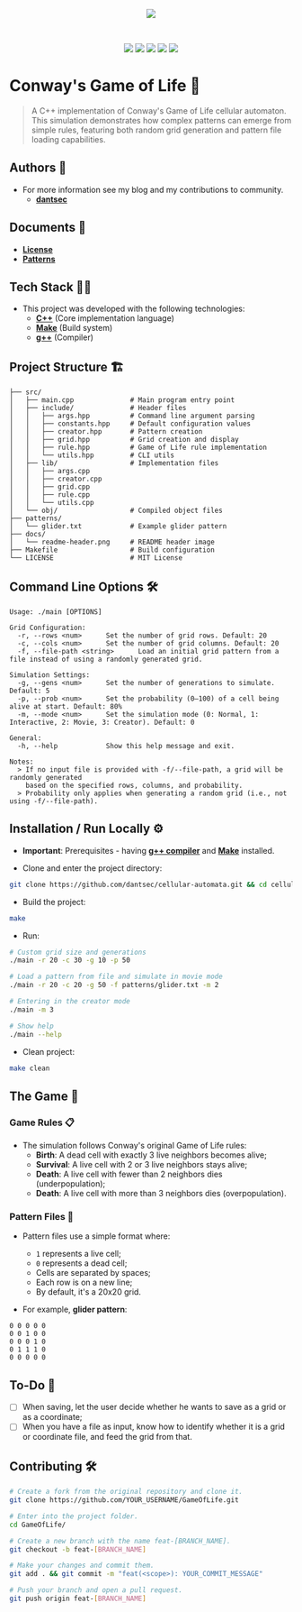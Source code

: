 <p align="center">
    <img src="https://hackerlogo.com/images/HackerLogo.png">
</p>

<br>

<p align="center">
    <img src="https://img.shields.io/github/license/dantsec/GameOfLife?color=black&logo=github&logoColor=white&style=for-the-badge">
    <img src="https://img.shields.io/github/issues/dantsec/GameOfLife?color=black&logo=github&logoColor=white&style=for-the-badge">
    <img src="https://img.shields.io/github/stars/dantsec/GameOfLife?color=black&label=STARS&logo=github&logoColor=white&style=for-the-badge">
    <img src="https://img.shields.io/github/forks/dantsec/GameOfLife?color=black&logo=github&logoColor=white&style=for-the-badge">
    <img src="https://img.shields.io/github/languages/code-size/dantsec/GameOfLife?color=black&logo=github&logoColor=white&style=for-the-badge">
</p>

# Conway's Game of Life 🎲

> A C++ implementation of Conway's Game of Life cellular automaton. This simulation demonstrates how complex patterns can emerge from simple rules, featuring both random grid generation and pattern file loading capabilities.

## Authors 👥

- For more information see my blog and my contributions to community.
    - [**dantsec**](https://www.github.com/dantsec)

## Documents 📂

- [**License**](./LICENSE)
- [**Patterns**](./patterns)

## Tech Stack 🧑‍💻

- This project was developed with the following technologies:
    - [**C++**](https://isocpp.org/) (Core implementation language)
    - [**Make**](https://www.gnu.org/software/make/) (Build system)
    - [**g++**](https://gcc.gnu.org/) (Compiler)

## Project Structure 🏗️

```
├── src/
│   ├── main.cpp              # Main program entry point
│   ├── include/              # Header files
│   │   ├── args.hpp          # Command line argument parsing
│   │   ├── constants.hpp     # Default configuration values
│   │   ├── creator.hpp       # Pattern creation
│   │   ├── grid.hpp          # Grid creation and display
│   │   ├── rule.hpp          # Game of Life rule implementation
│   │   └── utils.hpp         # CLI utils
│   ├── lib/                  # Implementation files
│   │   ├── args.cpp
│   │   ├── creator.cpp
│   │   ├── grid.cpp
│   │   ├── rule.cpp
│   │   └── utils.cpp
│   └── obj/                  # Compiled object files
├── patterns/
│   └── glider.txt            # Example glider pattern
├── docs/
│   └── readme-header.png     # README header image
├── Makefile                  # Build configuration
└── LICENSE                   # MIT License
```

## Command Line Options 🛠️

```
Usage: ./main [OPTIONS]

Grid Configuration:
  -r, --rows <num>      Set the number of grid rows. Default: 20
  -c, --cols <num>      Set the number of grid columns. Default: 20
  -f, --file-path <string>      Load an initial grid pattern from a file instead of using a randomly generated grid.

Simulation Settings:
  -g, --gens <num>      Set the number of generations to simulate. Default: 5
  -p, --prob <num>      Set the probability (0–100) of a cell being alive at start. Default: 80%
  -m, --mode <num>      Set the simulation mode (0: Normal, 1: Interactive, 2: Movie, 3: Creator). Default: 0

General:
  -h, --help            Show this help message and exit.

Notes:
  > If no input file is provided with -f/--file-path, a grid will be randomly generated
    based on the specified rows, columns, and probability.
  > Probability only applies when generating a random grid (i.e., not using -f/--file-path).
```

## Installation / Run Locally ⚙️

- **Important**: Prerequisites - having [**g++ compiler**](https://gcc.gnu.org/) and [**Make**](https://www.gnu.org/software/make/) installed.

- Clone and enter the project directory:

```bash
git clone https://github.com/dantsec/cellular-automata.git && cd cellular-automata/
```

- Build the project:

```bash
make
```

- Run:

```bash
# Custom grid size and generations
./main -r 20 -c 30 -g 10 -p 50

# Load a pattern from file and simulate in movie mode
./main -r 20 -c 20 -g 50 -f patterns/glider.txt -m 2

# Entering in the creator mode
./main -m 3

# Show help
./main --help
```

- Clean project:

```bash
make clean
```

## The Game 👾

### Game Rules 📋

- The simulation follows Conway's original Game of Life rules:
    - **Birth**: A dead cell with exactly 3 live neighbors becomes alive;
    - **Survival**: A live cell with 2 or 3 live neighbors stays alive;
    - **Death**: A live cell with fewer than 2 neighbors dies (underpopulation);
    - **Death**: A live cell with more than 3 neighbors dies (overpopulation).

### Pattern Files 📁

- Pattern files use a simple format where:
    - `1` represents a live cell;
    - `0` represents a dead cell;
    - Cells are separated by spaces;
    - Each row is on a new line;
    - By default, it's a 20x20 grid.

- For example, **glider pattern**:

```
0 0 0 0 0
0 0 1 0 0
0 0 0 1 0
0 1 1 1 0
0 0 0 0 0
```

## To-Do 📌

- [ ] When saving, let the user decide whether he wants to save as a grid or as a coordinate;
- [ ] When you have a file as input, know how to identify whether it is a grid or coordinate file, and feed the grid from that.

## Contributing 🛠️

```bash
# Create a fork from the original repository and clone it.
git clone https://github.com/YOUR_USERNAME/GameOfLife.git

# Enter into the project folder.
cd GameOfLife/

# Create a new branch with the name feat-[BRANCH_NAME].
git checkout -b feat-[BRANCH_NAME]

# Make your changes and commit them.
git add . && git commit -m "feat(<scope>): YOUR_COMMIT_MESSAGE"

# Push your branch and open a pull request.
git push origin feat-[BRANCH_NAME]
```

